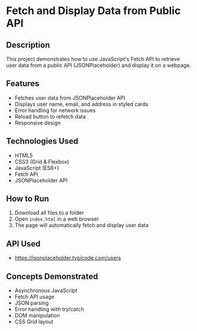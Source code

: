 # Fetch and Display Data from Public API

## Description
This project demonstrates how to use JavaScript's Fetch API to retrieve user data from a public API (JSONPlaceholder) and display it on a webpage.

## Features
- Fetches user data from JSONPlaceholder API
- Displays user name, email, and address in styled cards
- Error handling for network issues
- Reload button to refetch data
- Responsive design

## Technologies Used
- HTML5
- CSS3 (Grid & Flexbox)
- JavaScript (ES6+)
- Fetch API
- JSONPlaceholder API

## How to Run
1. Download all files to a folder
2. Open `index.html` in a web browser
3. The page will automatically fetch and display user data

## API Used
- https://jsonplaceholder.typicode.com/users

## Concepts Demonstrated
- Asynchronous JavaScript
- Fetch API usage
- JSON parsing
- Error handling with try/catch
- DOM manipulation
- CSS Grid layout
